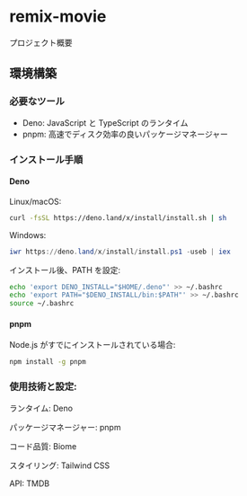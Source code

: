 # remix-movie

プロジェクト概要


## 環境構築

### 必要なツール

- Deno: JavaScript と TypeScript のランタイム
- pnpm: 高速でディスク効率の良いパッケージマネージャー

### インストール手順

#### Deno

Linux/macOS:

```bash
curl -fsSL https://deno.land/x/install/install.sh | sh
```

Windows:

```powershell
iwr https://deno.land/x/install/install.ps1 -useb | iex
```

インストール後、PATH を設定:

```bash
echo 'export DENO_INSTALL="$HOME/.deno"' >> ~/.bashrc
echo 'export PATH="$DENO_INSTALL/bin:$PATH"' >> ~/.bashrc
source ~/.bashrc
```

#### pnpm

Node.js がすでにインストールされている場合:

```bash
npm install -g pnpm
```

### 使用技術と設定:

ランタイム: Deno

パッケージマネージャー: pnpm

コード品質: Biome

スタイリング: Tailwind CSS

API: TMDB
